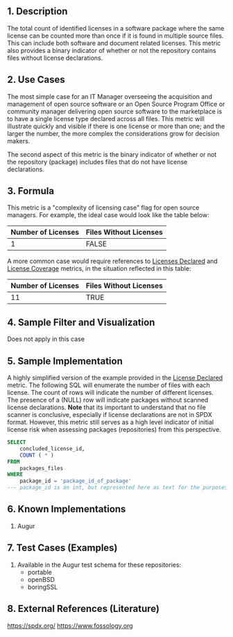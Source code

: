 ## 1. Description
The total count of identified licenses in a software package where the same license can be counted more than once if it is found in multiple source files. This can include both software and document related licenses. This metric also provides a binary indicator of whether or not the repository contains files without license declarations.  

## 2. Use Cases
The most simple case for an IT Manager overseeing the acquisition and management of open source software or an Open Source Program Office or community manager delivering open source software to the marketplace is to have a single license type declared across all files. This metric will illustrate quickly and visible if there is one license or more than one; and the larger the number, the more complex the considerations grow for decision makers. 

The second aspect of this metric is the binary indicator of whether or not the repository (package) includes files that do not have license declarations. 

## 3. Formula
This metric is a "complexity of licensing case" flag for open source managers. For example, the ideal case would look like the table below: 

| Number of Licenses  | Files Without Licenses    | 
| ------------- |-------------|
| 1      | FALSE | 

A more common case would require references to [Licenses Declared](./License_Declared.md) and [License Coverage](./License_Coverage) metrics, in the situation reflected in this table: 

| Number of Licenses  | Files Without Licenses    | 
| ------------- |-------------|
| 11      | TRUE | 

## 4. Sample Filter and Visualization
Does not apply in this case

## 5. Sample Implementation
A highly simplified version of the example provided in the [License Declared](./License_Declared.md) metric. The following SQL will enumerate the number of files with each license. The count of rows will indicate the number of different licenses. The presence of a (NULL) row will indicate packages without scanned license declarations. **Note** that its important to understand that no file scanner is conclusive, especially if license declarations are not in SPDX format. However, this metric still serves as a  high level indicator of initial license risk when assessing packages (repositories) from this perspective. 
```sql
SELECT
    concluded_license_id,
    COUNT ( * ) 
FROM
    packages_files 
WHERE
    package_id = 'package_id_of_package'
--- package_id is an int, but represented here as text for the purposes of explaining the abstraction. 
```

## 6. Known Implementations
1. Augur

## 7. Test Cases (Examples)
1. Available in the Augur test schema for these repositories: 
    - portable
    - openBSD
    - boringSSL

## 8. External References (Literature)
https://spdx.org/ 
https://www.fossology.org 

